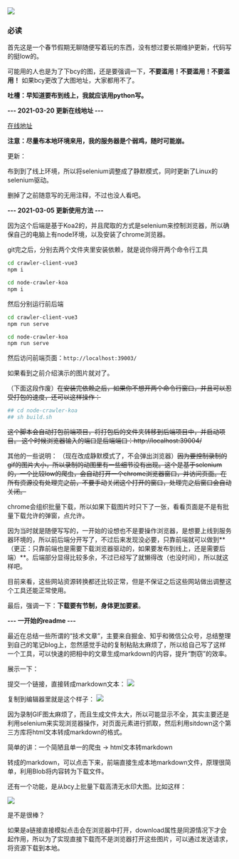 <img class="banner-pic" src="http://oss.slybootslion.com/blog/Konachan.com - 313616 anthropomorphism azur_lane belfast_(azur_lane) blue_eyes breasts cleavage formidable_(azur_lane) logo long_hair miyase_mahiro red_eyes white_hair.jpg?x-oss-process=image/auto-orient,1/quality,q_80/watermark,text_c2x5Ym9vdHNsaW9u,color_ffffff,size_40,shadow_70,t_74,x_10,y_10"/>

### 必读

首先这是一个春节假期无聊随便写着玩的东西，没有想过要长期维护更新，代码写的挺low的。

可能用的人也是为了下bcy的图，还是要强调一下，**不要滥用！不要滥用！不要滥用！** 如果bcy更改了大图地址，大家都用不了。

**吐槽：早知道要布到线上，我就应该用python写。**


**--- 2021-03-20 更新在线地址 ---**

[在线地址](http://n1.sketchmac.com/)

**注意：尽量布本地环境来用，我的服务器是个弱鸡，随时可能崩。**


更新：

布到到了线上环境，所以将selenium调整成了静默模式，同时更新了Linux的selenium驱动。

删掉了之前随意写的无用注释，不过也没人看吧。

**--- 2021-03-05 更新使用方法 ---**

因为这个后端是基于Koa2的，并且爬取的方式是selenium来控制浏览器，所以确保自己的电脑上有node环境，以及安装了chrome浏览器。

git完之后，分别去两个文件夹里安装依赖，就是说你得开两个命令行工具
```bash
cd crawler-client-vue3
npm i
```

```bash
cd node-crawler-koa
npm i
```

然后分别运行前后端
```bash
cd crawler-client-vue3
npm run serve
```

```bash
cd node-crawler-koa
npm run serve
```

然后访问前端页面：`http://localhost:39003/`

如果看到之前介绍演示的图片就对了。

（下面这段作废）~~在安装完依赖之后，如果你不想开两个命令行窗口，并且可以忍受打包的速度，还可以这样操作：~~
```bash
## cd node-crawler-koa
## sh build.sh
```
~~这个脚本会自动打包前端项目，将打包后的文件夹转移到后端项目中，并启动项目。
这个时候浏览器输入的端口是后端端口：http://localhost:39004/~~ 

其他的一些说明：
（现在改成静默模式了，不会弹出浏览器）~~因为要控制录制的gif的图片大小，所以录制的动图里有一些细节没有出现。这个是基于selenium的，一个比较low的爬虫，会自动打开一个chrome浏览器窗口，并访问页面。在所有资源没有处理完之前，不要手动关闭这个打开的窗口，处理完之后窗口会自动关闭。~~

chrome会组织批量下载，所以如果下载图片时只下了一张，看看页面是不是有批量下载允许的弹窗，点允许。

因为当时就是随便写写的，一开始的设想也不是要操作浏览器，是想要上线到服务器环境的，所以前后端分开写了，不过后来发现没必要，只靠前端就可以做到**（更正：只靠前端也是需要下载浏览器驱动的，如果要发布到线上，还是需要后端）**。后端部分显得比较多余，不过已经写了就懒得改（也没时间），所以就这样吧。

目前来看，这些网站资源转换都还比较正常，但是不保证之后这些网站做出调整这个工具还能正常使用。

最后，强调一下：**下载要有节制，身体更加要紧**。


**--- 一开始的readme ---**

最近在总结一些所谓的“技术文章”，主要来自掘金、知乎和微信公众号，总结整理到自己的笔记blog上，忽然感觉手动的复制粘贴太麻烦了，所以给自己写了这样一个工具，可以快速的把相中的文章生成markdown的内容，提升“剽窃”的效率。

展示一下：

提交一个链接，直接转成markdown文本：
<img class="banner-pic" src="http://oss.slybootslion.com/blog/给自己写了一个工具01.gif"/>

复制到编辑器里就是这个样子：
<img class="banner-pic" src="http://oss.slybootslion.com/blog/给自己写了一个工具02.gif"/>

因为录制GIF图太麻烦了，而且生成文件太大，所以可能显示不全，其实主要还是利用selenium来实现浏览器操作，对页面元素进行抓取，然后利用sitdown这个第三方库将html文本转成markdown的格式。

简单的讲：一个简陋且单一的爬虫 → html文本转markdown

转成的markdown，可以点击下来，前端直接生成本地markdown文件，原理很简单，利用Blob将内容转为下载文件。

还有一个功能，是从bcy上批量下载高清无水印大图。比如这样：

<img class="banner-pic" src="http://oss.slybootslion.com/blog/给自己写了一个工具03.gif"/>

是不是很棒？

如果是a链接直接模拟点击会在浏览器中打开，download属性是同源情况下才会起作用，所以为了实现直接下载而不是浏览器打开这些图片，可以通过发送请求，将资源下载到本地。
